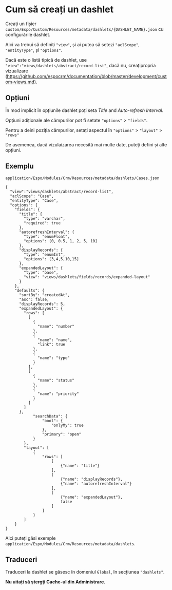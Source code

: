 # Cum să creați un dashlet

Creați un fișier `custom/Espo/Custom/Resources/metadata/dashlets/{DASHLET_NAME}.json` cu configurările dashlet.

Aici va trebui să definiți `"view"`, și ai putea să setezi `"aclScope"`, `"entityType"`, și `"options"`.

Dacă este o listă tipică de dashlet, use `"view":"views/dashlets/abstract/record-list"`, dacă nu, creațipropria vizualizare (https://github.com/espocrm/documentation/blob/master/development/custom-views.md). 

## Opțiuni
În mod implicit în opțiunile dashlet poți seta _Title_ and _Auto-refresh Interval_.

Opțiuni adiționale ale câmpurilor pot fi setate `"options"` > `"fields"`.

Pentru a deini poziția câmpurilor, setați aspectul în `"options"` > `"layout"` > `"rows"`

De asemenea, dacă vizulaizarea necesită mai multe date, puteți defini și alte opțiuni.

## Exemplu

`application/Espo/Modules/Crm/Resources/metadata/dashlets/Cases.json`

```
{
  "view":"views/dashlets/abstract/record-list",
  "aclScope": "Case",
  "entityType": "Case",
  "options": {
    "fields": {
      "title": {
        "type": "varchar",
        "required": true
      },
      "autorefreshInterval": {
        "type": "enumFloat",
        "options": [0, 0.5, 1, 2, 5, 10]
      },
      "displayRecords": {
        "type": "enumInt",
        "options": [3,4,5,10,15]
      },
      "expandedLayout": {
        "type": "base",
        "view": "views/dashlets/fields/records/expanded-layout"
      }
    },
    "defaults": {
      "sortBy": "createdAt",
      "asc": false,
      "displayRecords": 5,
      "expandedLayout": {
        "rows": [
          [
            {
              "name": "number"
            },
            {
              "name": "name",
              "link": true
            },
            {
              "name": "type"
            }
          ],
          [
            {
              "name": "status"
            },
            {
              "name": "priority"
            }
          ]
        ]
      },
            "searchData": {
                "bool": {
                    "onlyMy": true
                },
                "primary": "open"
            }
        },
        "layout": [
            {
                "rows": [
                    [
                        {"name": "title"}
                    ],
                    [
                        {"name": "displayRecords"},
                        {"name": "autorefreshInterval"}
                    ],
                    [
                        {"name": "expandedLayout"},
                        false
                    ]
                ]
            }
        ]
    }
}
```
Aici puteți găsi exemple `application/Espo/Modules/Crm/Resources/metadata/dashlets`.

## Traduceri

Traduceri la dashlet se găsesc în domeniul `Global`, în secțiunea `"dashlets"`.

__Nu uitați să ștergți Cache-ul din Administrare.__
